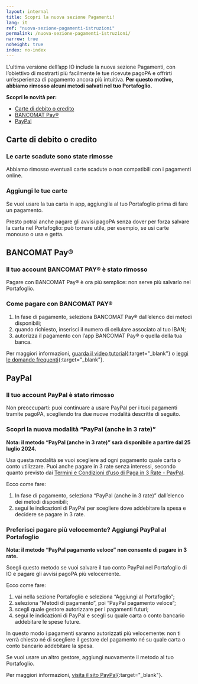 ```yaml
---
layout: internal
title: Scopri la nuova sezione Pagamenti!
lang: it
ref: "nuova-sezione-pagamenti-istruzioni"
permalink: /nuova-sezione-pagamenti-istruzioni/
narrow: true
noheight: true
index: no-index
---
```


L’ultima versione dell’app IO include la nuova sezione Pagamenti, con l’obiettivo di mostrarti più facilmente le tue ricevute pagoPA e offrirti un’esperienza di pagamento ancora più intuitiva. **Per questo motivo, abbiamo rimosso alcuni metodi salvati nel tuo Portafoglio.**

**Scopri le novità per:**

- [Carte di debito o credito](#carte-di-debito-o-credito)
- [BANCOMAT Pay®](#bancomat-pay)
- [PayPal](#paypal)

## Carte di debito o credito

### Le carte scadute sono state rimosse

Abbiamo rimosso eventuali carte scadute o non compatibili con i pagamenti online.

### Aggiungi le tue carte

Se vuoi usare la tua carta in app, aggiungila al tuo Portafoglio prima di fare un pagamento.

Presto potrai anche pagare gli avvisi pagoPA senza dover per forza salvare la carta nel Portafoglio: può tornare utile, per esempio, se usi carte monouso o usa e getta.

## BANCOMAT Pay®

### Il tuo account BANCOMAT PAY® è stato rimosso

Pagare con BANCOMAT Pay® è ora più semplice: non serve più salvarlo nel Portafoglio.

### Come pagare con BANCOMAT PAY®

1. In fase di pagamento, seleziona BANCOMAT Pay® dall’elenco dei metodi disponibili;
2. quando richiesto, inserisci il numero di cellulare associato al tuo IBAN;
3. autorizza il pagamento con l’app BANCOMAT Pay® o quella della tua banca.

Per maggiori informazioni, [guarda il video tutorial](https://www.youtube.com/watch?v=mil4jEuaMo0){:target="\_blank"} o [leggi le domande frequenti](https://bancomat.it/it/privati/bancomat-pay){:target="\_blank"}.


## PayPal

### Il tuo account PayPal è stato rimosso

Non preoccuparti: puoi continuare a usare PayPal per i tuoi pagamenti tramite pagoPA, scegliendo tra due nuove modalità descritte di seguito.

### Scopri la nuova modalità “PayPal (anche in 3 rate)”

**Nota: il metodo “PayPal (anche in 3 rate)” sarà disponibile a partire dal 25 luglio 2024.**

Usa questa modalità se vuoi scegliere ad ogni pagamento quale carta o conto utilizzare. Puoi anche pagare in 3 rate senza interessi, secondo quanto previsto dai [Termini e Condizioni d’uso di Paga in 3 Rate - PayPal](https://www.paypal.com/it/webapps/mpp/campaigns/pay-in-3-full).

Ecco come fare:
1. In fase di pagamento, seleziona “PayPal (anche in 3 rate)” dall’elenco dei metodi disponibili;
3. segui le indicazioni di PayPal per scegliere dove addebitare la spesa e decidere se pagare in 3 rate.


### Preferisci pagare più velocemente? Aggiungi PayPal al Portafoglio

**Nota: il metodo “PayPal pagamento veloce” non consente di pagare in 3 rate.**

Scegli questo metodo se vuoi salvare il tuo conto PayPal nel Portafoglio di IO e pagare gli avvisi pagoPA più velocemente.

Ecco come fare:
1. vai nella sezione Portafoglio e seleziona “Aggiungi al Portafoglio”;
2. seleziona “Metodi di pagamento”, poi “PayPal pagamento veloce”;
3. scegli quale gestore autorizzare per i pagamenti futuri;
4. segui le indicazioni di PayPal e scegli su quale carta o conto bancario addebitare le spese future.

In questo modo i pagamenti saranno autorizzati più velocemente: non ti verrà chiesto né di scegliere il gestore del pagamento né su quale carta o conto bancario addebitare la spesa.

Se vuoi usare un altro gestore, aggiungi nuovamente il metodo al tuo Portafoglio.

Per maggiori informazioni, [visita il sito PayPal](https://www.paypal.com/it/cshelp/article/che-cos%C3%A8-un-pagamento-automatico-e-come-faccio-ad-aggiornarne-o-annullarne-uno-help240){:target="\_blank"}.
